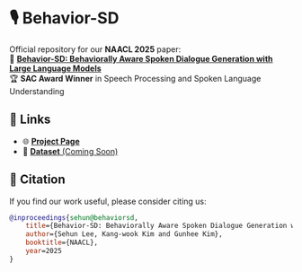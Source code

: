 # 🎙️ Behavior-SD

Official repository for our **NAACL 2025** paper:  
📄 <a href=""><b>Behavior-SD: Behaviorally Aware Spoken Dialogue Generation with Large Language Models</b></a>  
🏆 **SAC Award Winner** in Speech Processing and Spoken Language Understanding


## 🔗 Links

- 🌐 [**Project Page**](https://yhytoto12.github.io/Behavior-SD)
- 📂 [**Dataset** (Coming Soon)]()


## 📌 Citation

If you find our work useful, please consider citing us:

```bib
@inproceedings{sehun@behaviorsd,
    title={Behavior-SD: Behaviorally Aware Spoken Dialogue Generation with Large Language Models},
    author={Sehun Lee, Kang-wook Kim and Gunhee Kim},
    booktitle={NAACL},
    year=2025
}
